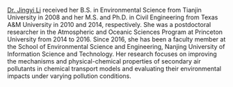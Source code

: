 [Dr. Jingyi Li](https://faculty.nuist.edu.cn/lijingyi/zh_CN/index.htm) received her B.S. in Environmental Science from Tianjin University in 2008 and her M.S. and Ph.D. in Civil Engineering from Texas A&M University in 2010 and 2014, respectively. She was a postdoctoral researcher in the Atmospheric and Oceanic Sciences Program at Princeton University from 2014 to 2016. Since 2016, she has been a faculty member at the School of Environmental Science and Engineering, Nanjing University of Information Science and Technology. Her research focuses on improving the mechanisms and physical-chemical properties of secondary air pollutants in chemical transport models and evaluating their environmental impacts under varying pollution conditions. 
